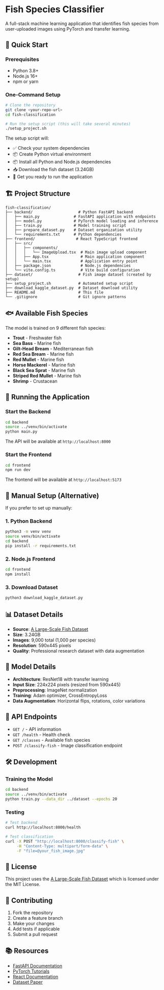 # Fish Species Classifier

A full-stack machine learning application that identifies fish species from user-uploaded images using PyTorch and transfer learning.

## 🚀 Quick Start

### Prerequisites
- Python 3.8+
- Node.js 16+
- npm or yarn

### One-Command Setup
```bash
# Clone the repository
git clone <your-repo-url>
cd fish-classification

# Run the setup script (this will take several minutes)
./setup_project.sh
```

The setup script will:
- ✅ Check your system dependencies
- 📦 Create Python virtual environment
- 📦 Install all Python and Node.js dependencies
- 📥 Download the fish dataset (3.24GB)
- 🎉 Get you ready to run the application

## 🏗️ Project Structure

```
fish-classification/
├── backend/                    # Python FastAPI backend
│   ├── main.py               # FastAPI application with endpoints
│   ├── model.py              # PyTorch model loading and inference
│   ├── train.py              # Model training script
│   ├── prepare_dataset.py    # Dataset organization utility
│   └── requirements.txt      # Python dependencies
├── frontend/                  # React TypeScript frontend
│   ├── src/
│   │   ├── components/
│   │   │   └── ImageUpload.tsx  # Main image upload component
│   │   ├── App.tsx              # Main application component
│   │   └── main.tsx             # Application entry point
│   ├── package.json             # Node.js dependencies
│   └── vite.config.ts           # Vite build configuration
├── dataset/                    # Fish image dataset (created by setup)
├── setup_project.sh            # Automated setup script
├── download_kaggle_dataset.py  # Dataset download utility
├── README.md                   # This file
└── .gitignore                  # Git ignore patterns
```

## 🐟 Available Fish Species

The model is trained on 9 different fish species:
- **Trout** - Freshwater fish
- **Sea Bass** - Marine fish
- **Gilt-Head Bream** - Mediterranean fish
- **Red Sea Bream** - Marine fish
- **Red Mullet** - Marine fish
- **Horse Mackerel** - Marine fish
- **Black Sea Sprat** - Marine fish
- **Striped Red Mullet** - Marine fish
- **Shrimp** - Crustacean

## 🚀 Running the Application

### Start the Backend
```bash
cd backend
source ../venv/bin/activate
python main.py
```
The API will be available at `http://localhost:8000`

### Start the Frontend
```bash
cd frontend
npm run dev
```
The frontend will be available at `http://localhost:5173`

## 🔧 Manual Setup (Alternative)

If you prefer to set up manually:

### 1. Python Backend
```bash
python3 -m venv venv
source venv/bin/activate
cd backend
pip install -r requirements.txt
```

### 2. Node.js Frontend
```bash
cd frontend
npm install
```

### 3. Download Dataset
```bash
python3 download_kaggle_dataset.py
```

## 📊 Dataset Details

- **Source**: [A Large-Scale Fish Dataset](https://www.kaggle.com/datasets/crowww/a-large-scale-fish-dataset)
- **Size**: 3.24GB
- **Images**: 9,000 total (1,000 per species)
- **Resolution**: 590x445 pixels
- **Quality**: Professional research dataset with data augmentation

## 🎯 Model Details

- **Architecture**: ResNet18 with transfer learning
- **Input Size**: 224x224 pixels (resized from 590x445)
- **Preprocessing**: ImageNet normalization
- **Training**: Adam optimizer, CrossEntropyLoss
- **Data Augmentation**: Horizontal flips, rotations, color variations

## 🔌 API Endpoints

- `GET /` - API information
- `GET /health` - Health check
- `GET /classes` - Available fish species
- `POST /classify-fish` - Image classification endpoint

## 🛠️ Development

### Training the Model
```bash
cd backend
source ../venv/bin/activate
python train.py --data_dir ../dataset --epochs 20
```

### Testing
```bash
# Test backend
curl http://localhost:8000/health

# Test classification
curl -X POST "http://localhost:8000/classify-fish" \
     -H "Content-Type: multipart/form-data" \
     -F "file=@your_fish_image.jpg"
```

## 📝 License

This project uses the [A Large-Scale Fish Dataset](https://www.kaggle.com/datasets/crowww/a-large-scale-fish-dataset) which is licensed under the MIT License.

## 🤝 Contributing

1. Fork the repository
2. Create a feature branch
3. Make your changes
4. Add tests if applicable
5. Submit a pull request

## 📚 Resources

- [FastAPI Documentation](https://fastapi.tiangolo.com/)
- [PyTorch Tutorials](https://pytorch.org/tutorials/)
- [React Documentation](https://react.dev/)
- [Dataset Paper](https://ieeexplore.ieee.org/document/9302612)
